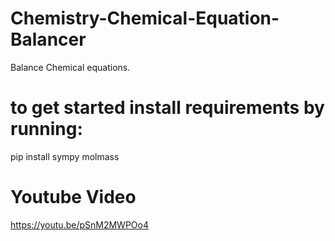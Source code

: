 # Chemistry-Chemical-Equation-Balancer
Balance Chemical equations.

# to get started install requirements by running:

pip install sympy molmass

# Youtube Video
https://youtu.be/pSnM2MWPOo4
